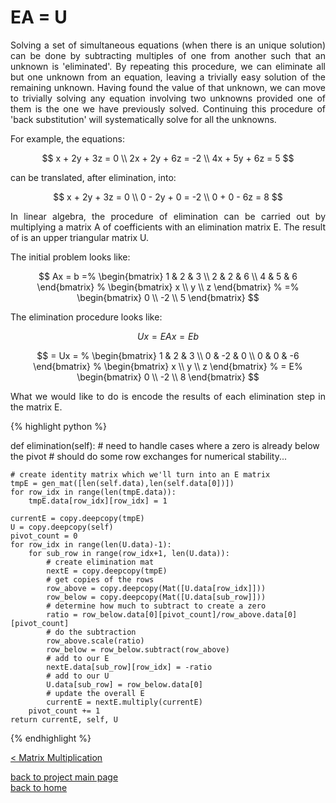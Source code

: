 # EA = U
<div style="text-align: justify">
<p>Solving a set of simultaneous equations (when there is an unique solution) can
be done by subtracting multiples of one from another such that an unknown is
'eliminated'. By repeating this procedure, we can eliminate all but one unknown
from an equation, leaving a trivially easy solution of the remaining unknown.
Having found the value of that unknown, we can move to trivially solving any
equation involving two unknowns provided one of them is the one we have
previously solved. Continuing this procedure of 'back substitution' will
systematically solve for all the unknowns.</p>
</div>

For example, the equations:

$$
x + 2y + 3z = 0 \\
2x + 2y + 6z = -2 \\
4x + 5y + 6z = 5
$$

can be translated, after elimination, into:

$$
x + 2y + 3z = 0 \\
0 - 2y + 0 = -2 \\
0 + 0 - 6z = 8
$$

<div style="text-align: justify">
<p>In linear algebra, the procedure of elimination can be carried out by
multiplying a matrix A of coefficients with an elimination matrix E. The result
of is an upper triangular matrix U.</p>
</div>

The initial problem looks like:

$$
Ax = b =%
  \begin{bmatrix}
    1 & 2 & 3 \\
    2 & 2 & 6 \\
    4 & 5 & 6
  \end{bmatrix}
  %
  \begin{bmatrix}
    x \\
    y \\
    z
  \end{bmatrix}
  %
  =%
  \begin{bmatrix}
    0 \\
    -2 \\
    5
  \end{bmatrix}
$$

The elimination procedure looks like:

$$
Ux = EAx = Eb
$$

$$
= Ux = %
  \begin{bmatrix}
    1 & 2 & 3 \\
    0 & -2 & 0 \\
    0 & 0 & -6
  \end{bmatrix}
  %
  \begin{bmatrix}
    x \\
    y \\
    z
  \end{bmatrix}
  %
  = E%
  \begin{bmatrix}
    0 \\
    -2 \\
    8
  \end{bmatrix}
$$

<div style="text-align: justify">
<p>What we would like to do is encode the results of each elimination step in the
matrix E.</p>
</div>

{% highlight python %}

def elimination(self):
    # need to handle cases where a zero is already below the pivot
    # should do some row exchanges for numerical stability...

    # create identity matrix which we'll turn into an E matrix
    tmpE = gen_mat([len(self.data),len(self.data[0])])
    for row_idx in range(len(tmpE.data)):
        tmpE.data[row_idx][row_idx] = 1

    currentE = copy.deepcopy(tmpE)
    U = copy.deepcopy(self)
    pivot_count = 0
    for row_idx in range(len(U.data)-1):
        for sub_row in range(row_idx+1, len(U.data)):
            # create elimination mat
            nextE = copy.deepcopy(tmpE)
            # get copies of the rows
            row_above = copy.deepcopy(Mat([U.data[row_idx]]))
            row_below = copy.deepcopy(Mat([U.data[sub_row]]))
            # determine how much to subtract to create a zero
            ratio = row_below.data[0][pivot_count]/row_above.data[0][pivot_count]
            # do the subtraction
            row_above.scale(ratio)
            row_below = row_below.subtract(row_above)
            # add to our E
            nextE.data[sub_row][row_idx] = -ratio
            # add to our U
            U.data[sub_row] = row_below.data[0]
            # update the overall E
            currentE = nextE.multiply(currentE)
        pivot_count += 1
    return currentE, self, U

{% endhighlight %}


[< Matrix Multiplication](./dot_prod_and_mat_multiply.md)

[back to project main page](./numpy_from_scratch.md)\
[back to home](../README.md)
